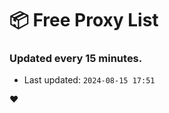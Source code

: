 # :package: Free Proxy List
### Updated every 15 minutes.

- Last updated: `2024-08-15 17:51`

:heart:
